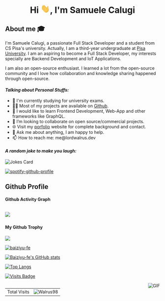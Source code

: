 <h1 align="center">Hi <img src="https://raw.githubusercontent.com/ABSphreak/ABSphreak/master/gifs/Hi.gif" width="30px">, I'm Samuele Calugi</h1>
<!-- <h3 align="center">An undergraduate student at Computer Science Pisa's University</h3> -->

## About me :mortar_board:

I'm Samuele Calugi, a passionate Full Stack Developer and a student from CS Pisa's university.
Actually, I am a third-year undergraduate at [Pisa University](https://www.unipi.it/index.php/lauree/corso/10298). I am an aspiring to become a Full Stack Developer, my interests specially are Backend Development and IoT Applications.

I am also an open-source enthusiast. I learned a lot from the open-source community and I love how collaboration and knowledge sharing happened through open-source.

#### *Talking about Personal Stuffs:*

<ul>
<li>🧐 I'm currently studying for university exams.</li>
<li>👨‍💻 Most of my projects are available on <a href="https://github.com/Walrus98" target="_blank">Github</a>.</li>
<li>🥅 I would like to learn Frontend Development, Web-App and other frameworks like GraphQL.</li>
<li>👯 I’m looking to collaborate on open source/commercial projects.</li>
<li>🌐 Visit my <a href="https://lordwalrus.dev/">porfolio</a> website for complete background and contact.</li>
<!-- <li>🌱 I’m an engineering student in GLA University, Mathura</li> -->
<li>💬 Ask me about anything, I am happy to help.</li>
<li>📫 How to reach me: me@lordwalrus.dev</li>
</ul>

#### *A random joke to make you laugh:*
![Jokes Card](https://readme-jokes.vercel.app/api)

[![spotify-github-profile](https://spotify-github-profile.vercel.app/api/view?uid=mrwalrus98&cover_image=true&theme=novatorem)](https://spotify-github-profile.vercel.app/api/view?uid=mrwalrus98&redirect=true)

## Github Profile

#### Github Activity Graph
## ![](https://activity-graph.herokuapp.com/graph?username=Walrus98&theme=rogue&hide_border=true&area=true)

#### My Github Trophy
<img align="center" src="https://github-profile-trophy.vercel.app/?username=Walrus98&margin-w=25&margin-h=25&column=7&theme=darkhub"/>

[![baiziyu-fe](https://github-readme-streak-stats.herokuapp.com/?user=Walrus98&theme=nightowl)](https://github.com/baiziyu-fe)

[![Baiziyu-fe's GitHub stats](https://github-readme-stats.vercel.app/api?username=Walrus98&hide=contribs,prs&count_private=true&theme=nightowl)](https://github.com/baiziyu-fe)

[![Top Langs](https://github-readme-stats.vercel.app/api/top-langs/?username=Walrus98&theme=nightowl)](https://github.com/anuraghazra/github-readme-stats)

[![Visits Badge](https://badges.pufler.dev/visits/Walrus98/git-badges)](https://badges.pufler.dev)


<img align="right" alt="GIF" src="https://media.tenor.com/images/7db4eaa3e47272c8e58ee018fc390b7d/tenor.gif"/>



<!-- visitor counter -->
<table aligh="center">
  <tr>
    <td>Total Visits</td>
    <td><img src="https://profile-counter.glitch.me/Walrus98/count.svg" alt="Walrus98"/></td>
  </tr>
</table>

<div align="center">
  
</div>

